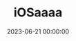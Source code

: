 ---
title: iOSaaaa
date: 2023-06-21 00:00:00
description: 前段时间面试的时候面试官提到了这个问题，完全没了解过的我以“不是很清楚”收场，于是赶紧补了下相关的知识，这才发现以前学习的都太浅了，真正有价值的一直没有了解到，还有很多很多知识要补充。这篇也作为写技术文章的开篇吧。
img: /posts/001.png
pageClass: page-post
tags: 
    - iOS
    - 内存管理
---